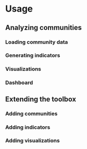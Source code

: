 # Usage

## Analyzing communities

### Loading community data

### Generating indicators

### Visualizations

### Dashboard

## Extending the toolbox

### Adding communities

### Adding indicators

### Adding visualizations

